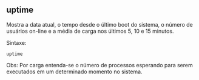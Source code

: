 ## uptime

Mostra a data atual, o tempo desde o último boot do sistema, o número
de usuários on-line e a média de carga nos últimos 5, 10 e 15 minutos.

Sintaxe: 

	uptime

Obs: Por carga entenda-se o número de processos esperando
para serem executados em um determinado momento no sistema.

